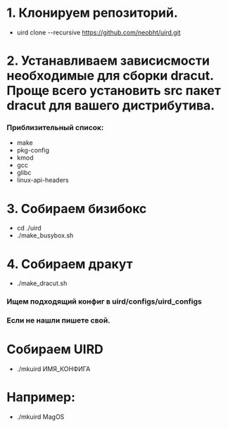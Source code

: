 # 1. Клонируем репозиторий.
  * uird clone --recursive https://github.com/neobht/uird.git
# 2. Устанавливаем зависисмости необходимые для сборки dracut. Проще всего установить src пакет dracut для вашего дистрибутива.
### Приблизительный список:
  * make
  * pkg-config
  * kmod
  * gcc
  * glibc
  * linux-api-headers
# 3. Собираем бизибокс
  * cd ./uird
  * ./make_busybox.sh
# 4. Собираем дракут
  * ./make_dracut.sh
### Ищем подходящий конфиг в uird/configs/uird_configs
### Если не нашли пишете свой.
# Собираем UIRD
  * ./mkuird ИМЯ_КОНФИГА
# Например:
  * ./mkuird MagOS

